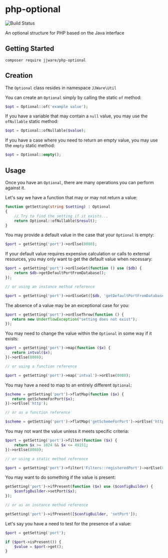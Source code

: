 # php-optional    
![Build Status](https://travis-ci.org/jjware/php-optional.svg?branch=master)

An optional structure for PHP based on the Java interface

## Getting Started
```
composer require jjware/php-optional
```
## Creation
The `Optional` class resides in namespace `JJWare\Util`

You can create an `Optional` simply by calling the static `of` method:
```php
$opt = Optional::of('example value');
```
If you have a variable that may contain a `null` value, you may use the `ofNullable` static method:
```php
$opt = Optional::ofNullable($value);
```
If you have a case where you need to return an empty value, you may use the `empty` static method:
```php
$opt = Optional::empty();
```
## Usage
Once you have an `Optional`, there are many operations you can perform against it.

Let's say we have a function that may or may not return a value:
```php
function getSetting(string $setting) : Optional
{
    // Try to find the setting if it exists...
    return Optional::ofNullable($result);
}
```
You may provide a default value in the case that your `Optional` is empty:
```php
$port = getSetting('port')->orElse(8080);
```
If your default value requires expensive calculation or calls to external resources, you may only want to get the default value when necessary:
```php
$port = getSetting('port')->orElseGet(function () use ($db) {
    return $db->getDefaultPortFromDatabase();
});

// or using an instance method reference

$port = getSetting('port')->orElseGet([$db, 'getDefaultPortFromDatabase']);
```
The absence of a value may be an exceptional case for you:
```php
$port = getSetting('port')->orElseThrow(function () {
   return new UnderflowException("setting does not exist");
});
```
You may need to change the value within the `Optional` in some way if it exists:
```php
$port = getSetting('port')->map(function ($x) {
   return intval($x);
})->orElse(8080);

// or using a function reference

$port = getSetting('port')->map('intval')->orElse(8080);
```
You may have a need to map to an entirely different `Optional`:
```php
$scheme = getSetting('port')->flatMap(function ($x) {
   return getSchemeForPort($x);
})->orElse('http');

// or as a function reference

$scheme = getSetting('port')->flatMap('getSchemeForPort')->orElse('http');
```
You may not want the value unless it meets specific criteria:
```php
$port = getSetting('port')->filter(function ($x) {
    return $x >= 1024 && $x <= 49151;
})->orElse(8080);

// or using a static method reference

$port = getSetting('port')->filter('Filters::registeredPort')->orElse(8080);
```
You may want to do something if the value is present:
```php
getSetting('port')->ifPresent(function ($x) use ($configBuilder) {
    $configBuilder->setPort($x);
});

// or as an instance method reference

getSetting('port')->ifPresent([$configBuilder, 'setPort']);
```
Let's say you have a need to test for the presence of a value:
```php
$port = getSetting('port');

if ($port->isPresent()) {
    $value = $port->get();
}
```
